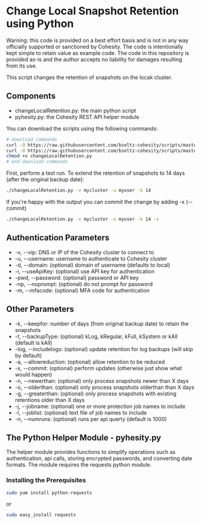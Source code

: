 # Change Local Snapshot Retention using Python

Warning: this code is provided on a best effort basis and is not in any way officially supported or sanctioned by Cohesity. The code is intentionally kept simple to retain value as example code. The code in this repository is provided as-is and the author accepts no liability for damages resulting from its use.

This script changes the retention of snapshots on the locak cluster.

## Components

* changeLocalRetention.py: the main python script
* pyhesity.py: the Cohesity REST API helper module

You can download the scripts using the following commands:

```bash
# download commands
curl -O https://raw.githubusercontent.com/bseltz-cohesity/scripts/master/python/changeLocalRetention/changeLocalRetention.py
curl -O https://raw.githubusercontent.com/bseltz-cohesity/scripts/master/python/pyhesity.py
chmod +x changeLocalRetention.py
# end download commands
```

First, perform a test run. To extend the retention of snapshots to 14 days (after the original backup date):

```bash
./changeLocalRetention.py -v mycluster -u myuser -k 14
```

If you're happy with the output you can commit the change by adding -x (--commit)

```bash
./changeLocalRetention.py -v mycluster -u myuser -k 14 -x
```

## Authentication Parameters

* -v, --vip: DNS or IP of the Cohesity cluster to connect to
* -u, --username: username to authenticate to Cohesity cluster
* -d, --domain: (optional) domain of username (defaults to local)
* -i, --useApiKey: (optional) use API key for authentication
* -pwd, --password: (optional) password or API key
* -np, --noprompt: (optional) do not prompt for password
* -m, --mfacode: (optional) MFA code for authentication

## Other Parameters

* -k, --keepfor: number of days (from original backup date) to retain the snapshots
* -t, --backupType: (optional) kLog, kRegular, kFull, kSystem or kAll (default is kAll)
* -log, --includelogs: (optional) update retention for log backups (will skip by default)
* -a, --allowreduction: (optional) allow retention to be reduced
* -x, --commit: (optional) perform updates (otherwise just show what would happen)
* -n, --newerthan: (optional) only process snapshots newer than X days
* -o, --olderthan: (optional) only process snapshots olderthan than X days
* -g, --greaterthan: (optional) only process snapshots with existing retentions older than X days
* -j, --jobname: (optional) one or more protection job names to include
* -l, --joblist: (optional) text file of job names to include
* -n, --numruns: (optional) runs per api querty (default is 1000)

## The Python Helper Module - pyhesity.py

The helper module provides functions to simplify operations such as authentication, api calls, storing encrypted passwords, and converting date formats. The module requires the requests python module.

### Installing the Prerequisites

```bash
sudo yum install python-requests
```

or

```bash
sudo easy_install requests
```
